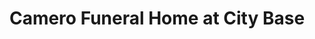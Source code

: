---
title: "Camero Funeral Home at City Base"
url: /san-antonio/camero-funeral-home-at-city-base/
shop: Bestattungen
---